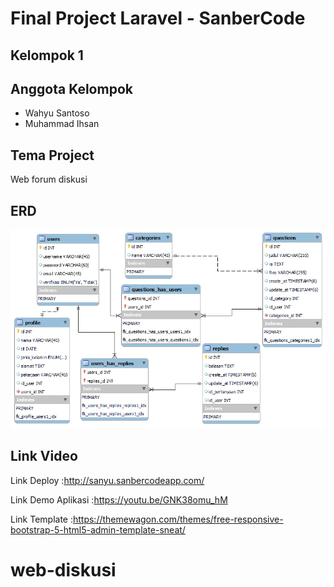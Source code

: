 # Final Project Laravel - SanberCode

## Kelompok 1

## Anggota Kelompok

-   Wahyu Santoso
-   Muhammad Ihsan

## Tema Project

Web forum diskusi

## ERD

![ERD_Final_Project_Fix.png](ERD_Final_Project_Fix.png?raw=true)

## Link Video

Link Deploy :http://sanyu.sanbercodeapp.com/

Link Demo Aplikasi :https://youtu.be/GNK38omu_hM

Link Template :https://themewagon.com/themes/free-responsive-bootstrap-5-html5-admin-template-sneat/
# web-diskusi
